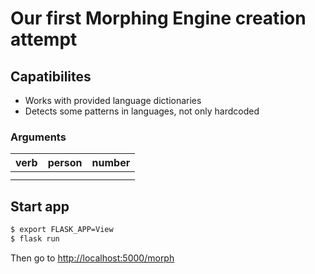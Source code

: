 # Our first Morphing Engine creation attempt

## Capatibilites

- Works with provided language dictionaries
- Detects some patterns in languages, not only hardcoded
  
###  Arguments
  
 | verb  | person  | number |  
 | :---- | :-----: | :----: | 
 |       |         |        |
 |       |

## Start app
 
```bash
$ export FLASK_APP=View
$ flask run
```

Then go to [http://localhost:5000/morph](http://192.168.1.69:5000/morph)
